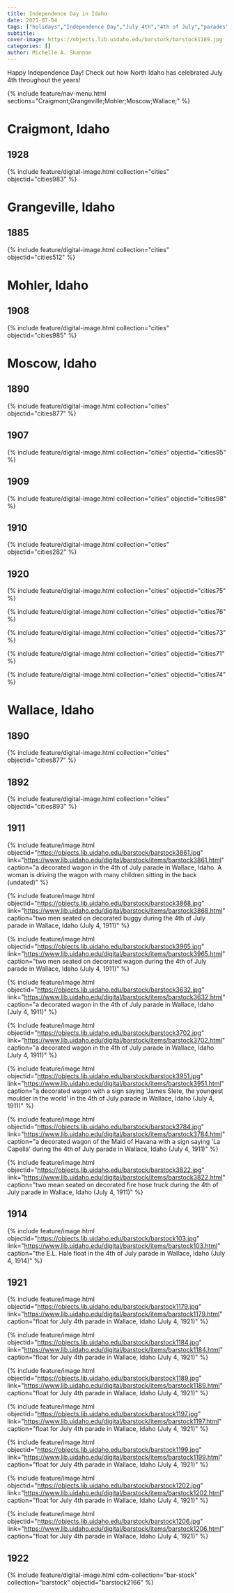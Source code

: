 ```yaml
---
title: Independence Day in Idaho
date: 2021-07-04
tags: ["holidays","Independence Day","July 4th","4th of July","parades"]
subtitle: 
cover-image: https://objects.lib.uidaho.edu/barstock/barstock1189.jpg
categories: []
author: Michelle A. Shannon
---
```


Happy Independence Day! Check out how North Idaho has celebrated July 4th throughout the years!

{% include feature/nav-menu.html sections="Craigmont;Grangeville;Mohler;Moscow;Wallace;" %}

# Craigmont, Idaho

## 1928

{% include feature/digital-image.html collection="cities" objectid="cities983" %}

# Grangeville, Idaho

## 1885

{% include feature/digital-image.html collection="cities" objectid="cities512" %}

# Mohler, Idaho

## 1908

{% include feature/digital-image.html collection="cities" objectid="cities985" %}

# Moscow, Idaho

## 1890

{% include feature/digital-image.html collection="cities" objectid="cities877" %}

## 1907

{% include feature/digital-image.html collection="cities" objectid="cities95" %}

## 1909

{% include feature/digital-image.html collection="cities" objectid="cities98" %}

## 1910

{% include feature/digital-image.html collection="cities" objectid="cities282" %}

## 1920

{% include feature/digital-image.html collection="cities" objectid="cities75" %}

{% include feature/digital-image.html collection="cities" objectid="cities76" %}

{% include feature/digital-image.html collection="cities" objectid="cities73" %}

{% include feature/digital-image.html collection="cities" objectid="cities71" %}

{% include feature/digital-image.html collection="cities" objectid="cities74" %}

# Wallace, Idaho

## 1890

{% include feature/digital-image.html collection="cities" objectid="cities877" %}

## 1892

{% include feature/digital-image.html collection="cities" objectid="cities893" %}

## 1911

{% include feature/image.html objectid="https://objects.lib.uidaho.edu/barstock/barstock3861.jpg" link="https://www.lib.uidaho.edu/digital/barstock/items/barstock3861.html" caption="a decorated wagon in the 4th of July parade in Wallace, Idaho. A woman is driving the wagon with many children sitting in the back (undated)" %}

{% include feature/image.html objectid="https://objects.lib.uidaho.edu/barstock/barstock3868.jpg" link="https://www.lib.uidaho.edu/digital/barstock/items/barstock3868.html" caption="two men seated on decorated buggy during the 4th of July parade in Wallace, Idaho (July 4, 1911)" %}

{% include feature/image.html objectid="https://objects.lib.uidaho.edu/barstock/barstock3965.jpg" link="https://www.lib.uidaho.edu/digital/barstock/items/barstock3965.html" caption="two men seated on decorated wagon during the 4th of July parade in Wallace, Idaho (July 4, 1911)" %}

{% include feature/image.html objectid="https://objects.lib.uidaho.edu/barstock/barstock3632.jpg" link="https://www.lib.uidaho.edu/digital/barstock/items/barstock3632.html" caption="a decorated wagon in the 4th of July parade in Wallace, Idaho (July 4, 1911)" %}

{% include feature/image.html objectid="https://objects.lib.uidaho.edu/barstock/barstock3702.jpg" link="https://www.lib.uidaho.edu/digital/barstock/items/barstock3702.html" caption="a decorated wagon in the 4th of July parade in Wallace, Idaho (July 4, 1911)" %}

{% include feature/image.html objectid="https://objects.lib.uidaho.edu/barstock/barstock3951.jpg" link="https://www.lib.uidaho.edu/digital/barstock/items/barstock3951.html" caption="a decorated wagon with a sign saying 'James Slete, the youngest moulder in the world' in the 4th of July parade in Wallace, Idaho (July 4, 1911)" %}

{% include feature/image.html objectid="https://objects.lib.uidaho.edu/barstock/barstock3784.jpg" link="https://www.lib.uidaho.edu/digital/barstock/items/barstock3784.html" caption="a decorated wagon of the Maid of Havana with a sign saying 'La Capella' during the 4th of July parade in Wallace, Idaho (July 4, 1911)" %}

{% include feature/image.html objectid="https://objects.lib.uidaho.edu/barstock/barstock3822.jpg" link="https://www.lib.uidaho.edu/digital/barstock/items/barstock3822.html" caption="two mean seated on decorated fire hose truck during the 4th of July parade in Wallace, Idaho (July 4, 1911)" %}

## 1914

{% include feature/image.html objectid="https://objects.lib.uidaho.edu/barstock/barstock103.jpg" link="https://www.lib.uidaho.edu/digital/barstock/items/barstock103.html" caption="the E.L. Hale float in the 4th of July parade in Wallace, Idaho (July 4, 1914)" %}

## 1921

{% include feature/image.html objectid="https://objects.lib.uidaho.edu/barstock/barstock1179.jpg" link="https://www.lib.uidaho.edu/digital/barstock/items/barstock1179.html" caption="float for July 4th parade in Wallace, Idaho (July 4, 1921)" %}

{% include feature/image.html objectid="https://objects.lib.uidaho.edu/barstock/barstock1184.jpg" link="https://www.lib.uidaho.edu/digital/barstock/items/barstock1184.html" caption="float for July 4th parade in Wallace, Idaho (July 4, 1921)" %}

{% include feature/image.html objectid="https://objects.lib.uidaho.edu/barstock/barstock1189.jpg" link="https://www.lib.uidaho.edu/digital/barstock/items/barstock1189.html" caption="float for July 4th parade in Wallace, Idaho (July 4, 1921)" %}

{% include feature/image.html objectid="https://objects.lib.uidaho.edu/barstock/barstock1197.jpg" link="https://www.lib.uidaho.edu/digital/barstock/items/barstock1197.html" caption="float for July 4th parade in Wallace, Idaho (July 4, 1921)" %}

{% include feature/image.html objectid="https://objects.lib.uidaho.edu/barstock/barstock1199.jpg" link="https://www.lib.uidaho.edu/digital/barstock/items/barstock1199.html" caption="float for July 4th parade in Wallace, Idaho (July 4, 1921)" %}

{% include feature/image.html objectid="https://objects.lib.uidaho.edu/barstock/barstock1202.jpg" link="https://www.lib.uidaho.edu/digital/barstock/items/barstock1202.html" caption="float for July 4th parade in Wallace, Idaho (July 4, 1921)" %}

{% include feature/image.html objectid="https://objects.lib.uidaho.edu/barstock/barstock1206.jpg" link="https://www.lib.uidaho.edu/digital/barstock/items/barstock1206.html" caption="float for July 4th parade in Wallace, Idaho (July 4, 1921)" %}

## 1922

{% include feature/digital-image.html cdm-collection="bar-stock" collection="barstock" objectid="barstock2166" %}